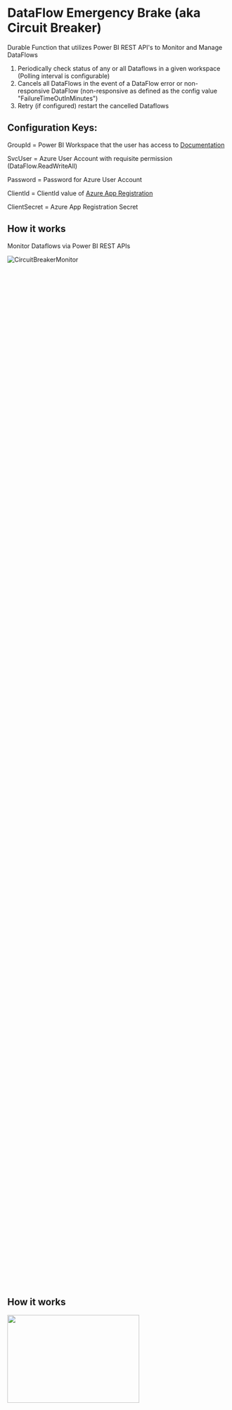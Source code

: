 # DataFlow Emergency Brake (aka Circuit Breaker)
Durable Function that utilizes Power BI REST API's to Monitor and Manage DataFlows

1) Periodically check status of any or all Dataflows in a given workspace (Polling interval is configurable)
2) Cancels all DataFlows in the event of a DataFlow error or non-responsive DataFlow (non-responsive as defined as the config value "FailureTimeOutInMinutes")
3) Retry (if configured) restart the cancelled Dataflows


## Configuration Keys:

GroupId = Power BI Workspace that the user has access to [Documentation](https://docs.microsoft.com/en-us/rest/api/power-bi/groups)

SvcUser = Azure User Account with requisite permission (DataFlow.ReadWriteAll)

Password = Password for Azure User Account

ClientId = ClientId value of [Azure App Registration](https://docs.microsoft.com/en-us/power-bi/developer/embedded/register-app?tabs=customers%2CAzure)

ClientSecret = Azure App Registration Secret

## How it works

Monitor Dataflows via Power BI REST APIs

<div style="width: 60%; height: 60%">
  
![CircuitBreakerMonitor](https://user-images.githubusercontent.com/84995595/176929712-0d4d446b-c079-4c18-a8c3-fcf972f263f5.png)

</div>

## How it works

<img align="center" width="300" height="200" src="https://user-images.githubusercontent.com/84995595/176929712-0d4d446b-c079-4c18-a8c3-fcf972f263f5.png">

